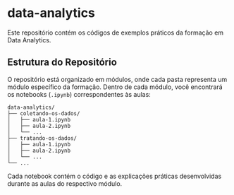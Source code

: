# data-analytics

Este repositório contém os códigos de exemplos práticos da formação em Data Analytics.

## Estrutura do Repositório

O repositório está organizado em módulos, onde cada pasta representa um módulo específico da formação. Dentro de cada módulo, você encontrará os notebooks (`.ipynb`) correspondentes às aulas:

```
data-analytics/
├── coletando-os-dados/
│   ├── aula-1.ipynb
│   ├── aula-2.ipynb
│   └── ...
├── tratando-os-dados/
│   ├── aula-1.ipynb
│   ├── aula-2.ipynb
│   └── ...
└── ...
```

Cada notebook contém o código e as explicações práticas desenvolvidas durante as aulas do respectivo módulo.
